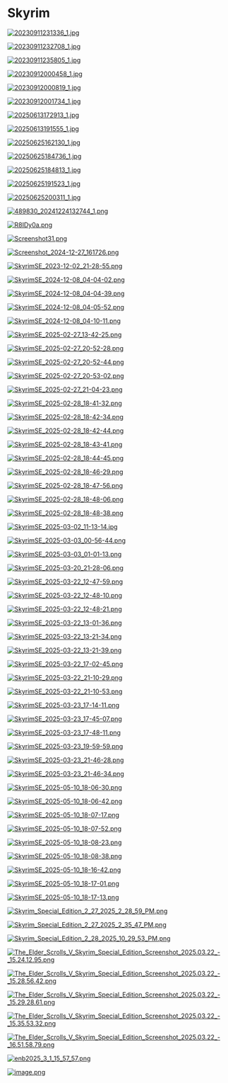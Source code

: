 # Skyrim

<a href="20230911231336_1.jpg"><img alt="20230911231336_1.jpg" src="20230911231336_1.jpg"></a>

<a href="20230911232708_1.jpg"><img alt="20230911232708_1.jpg" src="20230911232708_1.jpg"></a>

<a href="20230911235805_1.jpg"><img alt="20230911235805_1.jpg" src="20230911235805_1.jpg"></a>

<a href="20230912000458_1.jpg"><img alt="20230912000458_1.jpg" src="20230912000458_1.jpg"></a>

<a href="20230912000819_1.jpg"><img alt="20230912000819_1.jpg" src="20230912000819_1.jpg"></a>

<a href="20230912001734_1.jpg"><img alt="20230912001734_1.jpg" src="20230912001734_1.jpg"></a>

<a href="20250613172913_1.jpg"><img alt="20250613172913_1.jpg" src="20250613172913_1.jpg"></a>

<a href="20250613191555_1.jpg"><img alt="20250613191555_1.jpg" src="20250613191555_1.jpg"></a>

<a href="20250625162130_1.jpg"><img alt="20250625162130_1.jpg" src="20250625162130_1.jpg"></a>

<a href="20250625184736_1.jpg"><img alt="20250625184736_1.jpg" src="20250625184736_1.jpg"></a>

<a href="20250625184813_1.jpg"><img alt="20250625184813_1.jpg" src="20250625184813_1.jpg"></a>

<a href="20250625191523_1.jpg"><img alt="20250625191523_1.jpg" src="20250625191523_1.jpg"></a>

<a href="20250625200311_1.jpg"><img alt="20250625200311_1.jpg" src="20250625200311_1.jpg"></a>

<a href="489830_20241224132744_1.png"><img alt="489830_20241224132744_1.png" src="489830_20241224132744_1.png"></a>

<a href="R8IDy0a.png"><img alt="R8IDy0a.png" src="R8IDy0a.png"></a>

<a href="Screenshot31.png"><img alt="Screenshot31.png" src="Screenshot31.png"></a>

<a href="Screenshot_2024-12-27_161726.png"><img alt="Screenshot_2024-12-27_161726.png" src="Screenshot_2024-12-27_161726.png"></a>

<a href="SkyrimSE_2023-12-02_21-28-55.png"><img alt="SkyrimSE_2023-12-02_21-28-55.png" src="SkyrimSE_2023-12-02_21-28-55.png"></a>

<a href="SkyrimSE_2024-12-08_04-04-02.png"><img alt="SkyrimSE_2024-12-08_04-04-02.png" src="SkyrimSE_2024-12-08_04-04-02.png"></a>

<a href="SkyrimSE_2024-12-08_04-04-39.png"><img alt="SkyrimSE_2024-12-08_04-04-39.png" src="SkyrimSE_2024-12-08_04-04-39.png"></a>

<a href="SkyrimSE_2024-12-08_04-05-52.png"><img alt="SkyrimSE_2024-12-08_04-05-52.png" src="SkyrimSE_2024-12-08_04-05-52.png"></a>

<a href="SkyrimSE_2024-12-08_04-10-11.png"><img alt="SkyrimSE_2024-12-08_04-10-11.png" src="SkyrimSE_2024-12-08_04-10-11.png"></a>

<a href="SkyrimSE_2025-02-27_13-42-25.png"><img alt="SkyrimSE_2025-02-27_13-42-25.png" src="SkyrimSE_2025-02-27_13-42-25.png"></a>

<a href="SkyrimSE_2025-02-27_20-52-28.png"><img alt="SkyrimSE_2025-02-27_20-52-28.png" src="SkyrimSE_2025-02-27_20-52-28.png"></a>

<a href="SkyrimSE_2025-02-27_20-52-44.png"><img alt="SkyrimSE_2025-02-27_20-52-44.png" src="SkyrimSE_2025-02-27_20-52-44.png"></a>

<a href="SkyrimSE_2025-02-27_20-53-02.png"><img alt="SkyrimSE_2025-02-27_20-53-02.png" src="SkyrimSE_2025-02-27_20-53-02.png"></a>

<a href="SkyrimSE_2025-02-27_21-04-23.png"><img alt="SkyrimSE_2025-02-27_21-04-23.png" src="SkyrimSE_2025-02-27_21-04-23.png"></a>

<a href="SkyrimSE_2025-02-28_18-41-32.png"><img alt="SkyrimSE_2025-02-28_18-41-32.png" src="SkyrimSE_2025-02-28_18-41-32.png"></a>

<a href="SkyrimSE_2025-02-28_18-42-34.png"><img alt="SkyrimSE_2025-02-28_18-42-34.png" src="SkyrimSE_2025-02-28_18-42-34.png"></a>

<a href="SkyrimSE_2025-02-28_18-42-44.png"><img alt="SkyrimSE_2025-02-28_18-42-44.png" src="SkyrimSE_2025-02-28_18-42-44.png"></a>

<a href="SkyrimSE_2025-02-28_18-43-41.png"><img alt="SkyrimSE_2025-02-28_18-43-41.png" src="SkyrimSE_2025-02-28_18-43-41.png"></a>

<a href="SkyrimSE_2025-02-28_18-44-45.png"><img alt="SkyrimSE_2025-02-28_18-44-45.png" src="SkyrimSE_2025-02-28_18-44-45.png"></a>

<a href="SkyrimSE_2025-02-28_18-46-29.png"><img alt="SkyrimSE_2025-02-28_18-46-29.png" src="SkyrimSE_2025-02-28_18-46-29.png"></a>

<a href="SkyrimSE_2025-02-28_18-47-56.png"><img alt="SkyrimSE_2025-02-28_18-47-56.png" src="SkyrimSE_2025-02-28_18-47-56.png"></a>

<a href="SkyrimSE_2025-02-28_18-48-06.png"><img alt="SkyrimSE_2025-02-28_18-48-06.png" src="SkyrimSE_2025-02-28_18-48-06.png"></a>

<a href="SkyrimSE_2025-02-28_18-48-38.png"><img alt="SkyrimSE_2025-02-28_18-48-38.png" src="SkyrimSE_2025-02-28_18-48-38.png"></a>

<a href="SkyrimSE_2025-03-02_11-13-14.jpg"><img alt="SkyrimSE_2025-03-02_11-13-14.jpg" src="SkyrimSE_2025-03-02_11-13-14.jpg"></a>

<a href="SkyrimSE_2025-03-03_00-56-44.png"><img alt="SkyrimSE_2025-03-03_00-56-44.png" src="SkyrimSE_2025-03-03_00-56-44.png"></a>

<a href="SkyrimSE_2025-03-03_01-01-13.png"><img alt="SkyrimSE_2025-03-03_01-01-13.png" src="SkyrimSE_2025-03-03_01-01-13.png"></a>

<a href="SkyrimSE_2025-03-20_21-28-06.png"><img alt="SkyrimSE_2025-03-20_21-28-06.png" src="SkyrimSE_2025-03-20_21-28-06.png"></a>

<a href="SkyrimSE_2025-03-22_12-47-59.png"><img alt="SkyrimSE_2025-03-22_12-47-59.png" src="SkyrimSE_2025-03-22_12-47-59.png"></a>

<a href="SkyrimSE_2025-03-22_12-48-10.png"><img alt="SkyrimSE_2025-03-22_12-48-10.png" src="SkyrimSE_2025-03-22_12-48-10.png"></a>

<a href="SkyrimSE_2025-03-22_12-48-21.png"><img alt="SkyrimSE_2025-03-22_12-48-21.png" src="SkyrimSE_2025-03-22_12-48-21.png"></a>

<a href="SkyrimSE_2025-03-22_13-01-36.png"><img alt="SkyrimSE_2025-03-22_13-01-36.png" src="SkyrimSE_2025-03-22_13-01-36.png"></a>

<a href="SkyrimSE_2025-03-22_13-21-34.png"><img alt="SkyrimSE_2025-03-22_13-21-34.png" src="SkyrimSE_2025-03-22_13-21-34.png"></a>

<a href="SkyrimSE_2025-03-22_13-21-39.png"><img alt="SkyrimSE_2025-03-22_13-21-39.png" src="SkyrimSE_2025-03-22_13-21-39.png"></a>

<a href="SkyrimSE_2025-03-22_17-02-45.png"><img alt="SkyrimSE_2025-03-22_17-02-45.png" src="SkyrimSE_2025-03-22_17-02-45.png"></a>

<a href="SkyrimSE_2025-03-22_21-10-29.png"><img alt="SkyrimSE_2025-03-22_21-10-29.png" src="SkyrimSE_2025-03-22_21-10-29.png"></a>

<a href="SkyrimSE_2025-03-22_21-10-53.png"><img alt="SkyrimSE_2025-03-22_21-10-53.png" src="SkyrimSE_2025-03-22_21-10-53.png"></a>

<a href="SkyrimSE_2025-03-23_17-14-11.png"><img alt="SkyrimSE_2025-03-23_17-14-11.png" src="SkyrimSE_2025-03-23_17-14-11.png"></a>

<a href="SkyrimSE_2025-03-23_17-45-07.png"><img alt="SkyrimSE_2025-03-23_17-45-07.png" src="SkyrimSE_2025-03-23_17-45-07.png"></a>

<a href="SkyrimSE_2025-03-23_17-48-11.png"><img alt="SkyrimSE_2025-03-23_17-48-11.png" src="SkyrimSE_2025-03-23_17-48-11.png"></a>

<a href="SkyrimSE_2025-03-23_19-59-59.png"><img alt="SkyrimSE_2025-03-23_19-59-59.png" src="SkyrimSE_2025-03-23_19-59-59.png"></a>

<a href="SkyrimSE_2025-03-23_21-46-28.png"><img alt="SkyrimSE_2025-03-23_21-46-28.png" src="SkyrimSE_2025-03-23_21-46-28.png"></a>

<a href="SkyrimSE_2025-03-23_21-46-34.png"><img alt="SkyrimSE_2025-03-23_21-46-34.png" src="SkyrimSE_2025-03-23_21-46-34.png"></a>

<a href="SkyrimSE_2025-05-10_18-06-30.png"><img alt="SkyrimSE_2025-05-10_18-06-30.png" src="SkyrimSE_2025-05-10_18-06-30.png"></a>

<a href="SkyrimSE_2025-05-10_18-06-42.png"><img alt="SkyrimSE_2025-05-10_18-06-42.png" src="SkyrimSE_2025-05-10_18-06-42.png"></a>

<a href="SkyrimSE_2025-05-10_18-07-17.png"><img alt="SkyrimSE_2025-05-10_18-07-17.png" src="SkyrimSE_2025-05-10_18-07-17.png"></a>

<a href="SkyrimSE_2025-05-10_18-07-52.png"><img alt="SkyrimSE_2025-05-10_18-07-52.png" src="SkyrimSE_2025-05-10_18-07-52.png"></a>

<a href="SkyrimSE_2025-05-10_18-08-23.png"><img alt="SkyrimSE_2025-05-10_18-08-23.png" src="SkyrimSE_2025-05-10_18-08-23.png"></a>

<a href="SkyrimSE_2025-05-10_18-08-38.png"><img alt="SkyrimSE_2025-05-10_18-08-38.png" src="SkyrimSE_2025-05-10_18-08-38.png"></a>

<a href="SkyrimSE_2025-05-10_18-16-42.png"><img alt="SkyrimSE_2025-05-10_18-16-42.png" src="SkyrimSE_2025-05-10_18-16-42.png"></a>

<a href="SkyrimSE_2025-05-10_18-17-01.png"><img alt="SkyrimSE_2025-05-10_18-17-01.png" src="SkyrimSE_2025-05-10_18-17-01.png"></a>

<a href="SkyrimSE_2025-05-10_18-17-13.png"><img alt="SkyrimSE_2025-05-10_18-17-13.png" src="SkyrimSE_2025-05-10_18-17-13.png"></a>

<a href="Skyrim_Special_Edition_2_27_2025_2_28_59_PM.png"><img alt="Skyrim_Special_Edition_2_27_2025_2_28_59_PM.png" src="Skyrim_Special_Edition_2_27_2025_2_28_59_PM.png"></a>

<a href="Skyrim_Special_Edition_2_27_2025_2_35_47_PM.png"><img alt="Skyrim_Special_Edition_2_27_2025_2_35_47_PM.png" src="Skyrim_Special_Edition_2_27_2025_2_35_47_PM.png"></a>

<a href="Skyrim_Special_Edition_2_28_2025_10_29_53_PM.png"><img alt="Skyrim_Special_Edition_2_28_2025_10_29_53_PM.png" src="Skyrim_Special_Edition_2_28_2025_10_29_53_PM.png"></a>

<a href="The_Elder_Scrolls_V_Skyrim_Special_Edition_Screenshot_2025.03.22_-_15.24.12.95.png"><img alt="The_Elder_Scrolls_V_Skyrim_Special_Edition_Screenshot_2025.03.22_-_15.24.12.95.png" src="The_Elder_Scrolls_V_Skyrim_Special_Edition_Screenshot_2025.03.22_-_15.24.12.95.png"></a>

<a href="The_Elder_Scrolls_V_Skyrim_Special_Edition_Screenshot_2025.03.22_-_15.28.56.42.png"><img alt="The_Elder_Scrolls_V_Skyrim_Special_Edition_Screenshot_2025.03.22_-_15.28.56.42.png" src="The_Elder_Scrolls_V_Skyrim_Special_Edition_Screenshot_2025.03.22_-_15.28.56.42.png"></a>

<a href="The_Elder_Scrolls_V_Skyrim_Special_Edition_Screenshot_2025.03.22_-_15.29.28.61.png"><img alt="The_Elder_Scrolls_V_Skyrim_Special_Edition_Screenshot_2025.03.22_-_15.29.28.61.png" src="The_Elder_Scrolls_V_Skyrim_Special_Edition_Screenshot_2025.03.22_-_15.29.28.61.png"></a>

<a href="The_Elder_Scrolls_V_Skyrim_Special_Edition_Screenshot_2025.03.22_-_15.35.53.32.png"><img alt="The_Elder_Scrolls_V_Skyrim_Special_Edition_Screenshot_2025.03.22_-_15.35.53.32.png" src="The_Elder_Scrolls_V_Skyrim_Special_Edition_Screenshot_2025.03.22_-_15.35.53.32.png"></a>

<a href="The_Elder_Scrolls_V_Skyrim_Special_Edition_Screenshot_2025.03.22_-_16.51.58.79.png"><img alt="The_Elder_Scrolls_V_Skyrim_Special_Edition_Screenshot_2025.03.22_-_16.51.58.79.png" src="The_Elder_Scrolls_V_Skyrim_Special_Edition_Screenshot_2025.03.22_-_16.51.58.79.png"></a>

<a href="enb2025_3_1_15_57_57.png"><img alt="enb2025_3_1_15_57_57.png" src="enb2025_3_1_15_57_57.png"></a>

<a href="image.png"><img alt="image.png" src="image.png"></a>

